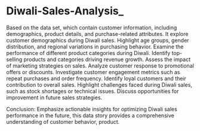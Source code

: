 # Diwali-Sales-Analysis_
Based on the data set, which contain customer information, including demographics, product details, and purchase-related attributes.
It explore customer demographics during Diwali sales.
Highlight age groups, gender distribution, and regional variations in purchasing behavior.
Examine the performance of different product categories during Diwali.
Identify top-selling products and categories driving revenue growth.
Assess the impact of marketing strategies on sales.
Analyze customer response to promotional offers or discounts.
Investigate customer engagement metrics such as repeat purchases and order frequency.
Identify loyal customers and their contribution to overall sales.
Highlight challenges faced during Diwali sales, such as stock shortages or technical issues.
Discuss opportunities for improvement in future sales strategies.

Conclusion:
Emphasize actionable insights for optimizing Diwali sales performance in the future,
this data story provides a comprehensive understanding of customer behavior, product.




